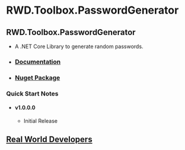 RWD.Toolbox.PasswordGenerator
============================

  
RWD.Toolbox.PasswordGenerator
----------------------------------------
+ A .NET Core Library to generate random passwords. 
+ ### [Documentation](https://realworlddevelopers.github.io/RWD.Toolbox.PasswordGenerator/index.html) 
+ ### [Nuget Package](https://www.nuget.org/packages/RWD.Toolbox.PasswordGenerator/)
     

### Quick Start Notes
*  #### v1.0.0.0  
	* Initial Release
  
[Real World Developers](https://www.realworlddevelopers.com)
-----------------------------
